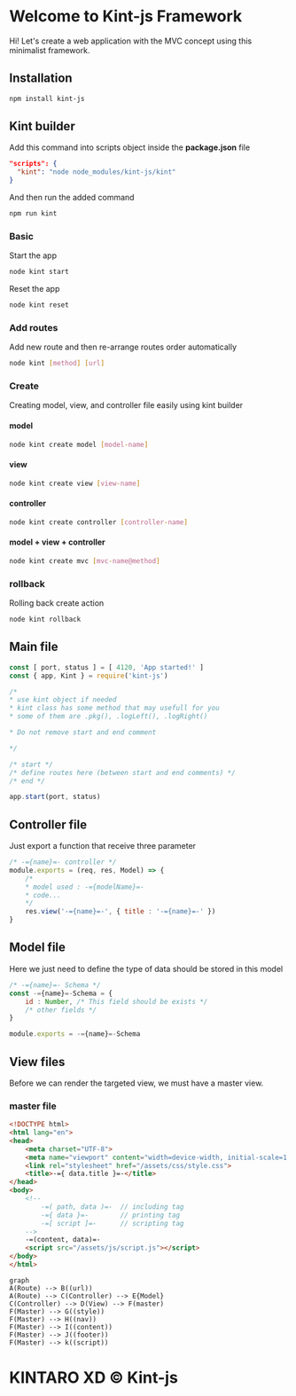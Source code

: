 # Welcome to Kint-js Framework
Hi! Let's create a web application with the MVC concept using this minimalist framework.
## Installation
```bash
npm install kint-js
```
## Kint builder
Add this command into scripts object inside the **package.json** file
```json
"scripts": {
  "kint": "node node_modules/kint-js/kint"
}
```
And then run the added command
```bash
npm run kint
```
### Basic
Start the app
```bash
node kint start
```
Reset the app
```bash
node kint reset
```
### Add routes
Add new route and then re-arrange routes order automatically
```bash
node kint [method] [url]
```
### Create
Creating model, view, and controller file easily using kint builder
#### model
```bash
node kint create model [model-name]
```
#### view
```bash
node kint create view [view-name]
```
#### controller
```bash
node kint create controller [controller-name]
```
#### model + view + controller
```bash
node kint create mvc [mvc-name@method]
```
### rollback
Rolling back create action
```bash
node kint rollback
```
## Main file
```javascript
const [ port, status ] = [ 4120, 'App started!' ]
const { app, Kint } = require('kint-js')

/*
* use kint object if needed
* kint class has some method that may usefull for you
* some of them are .pkg(), .logLeft(), .logRight()

* Do not remove start and end comment

*/

/* start */
/* define routes here (between start and end comments) */
/* end */

app.start(port, status)
```
## Controller file
Just export a function that receive three parameter
```javascript
/* -={name}=- controller */
module.exports = (req, res, Model) => {
	/*
	* model used : -={modelName}=-
	* code...
	*/
	res.view('-={name}=-', { title : '-={name}=-' })
}
```
## Model file
Here we just need to define the type of data should be stored in this model
```javascript
/* -={name}=- Schema */
const -={name}=-Schema = {
	id : Number, /* This field should be exists */
	/* other fields */
}

module.exports = -={name}=-Schema
```
## View files
Before we can render the targeted view, we must have a master view.
### master file
```html
<!DOCTYPE html>
<html lang="en">
<head>
	<meta charset="UTF-8">
	<meta name="viewport" content="width=device-width, initial-scale=1.0">
	<link rel="stylesheet" href="/assets/css/style.css">
	<title>-={ data.title }=-</title>
</head>
<body>
	<!-- 
		-=( path, data )=- 	// including tag
		-={ data }=-		// printing tag
		-=[ script ]=-		// scripting tag
	-->
	-=(content, data)=-
	<script src="/assets/js/script.js"></script>
</body>
</html>
```
```mermaid
graph
A(Route) --> B((url))
A(Route) --> C(Controller) --> E{Model}
C(Controller) --> D(View) --> F(master)
F(Master) --> G((style))
F(Master) --> H((nav))
F(Master) --> I((content))
F(Master) --> J((footer))
F(Master) --> k((script))
```
# KINTARO XD &copy; Kint-js
